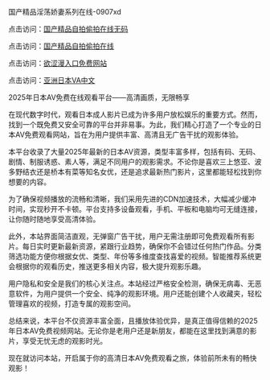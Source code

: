 国产精品淫荡娇妻系列在线-0907xd

点击访问：<a href="https://heiliaoll4qsx.pages.dev/">国产精品自拍偷拍在线无码</a>

点击访问：<a href="https://heiliaoga6s9v.pages.dev/">国产精品自拍偷拍在线</a>

点击访问：<a href="https://heiliaoxwd5i8.pages.dev/">欲涩漫入口免费网站</a>

点击访问：<a href="https://heiliaozj3tjd.pages.dev/">亚洲日本VA中文</a>

2025年日本AV免费在线观看平台——高清画质，无限畅享

在现代数字时代，观看日本成人影片已成为许多用户放松娱乐的重要方式。然而，找到一个既免费又安全可靠的平台并非易事。为此，我们精心打造了一个专业的日本AV免费观看网站，旨在为用户提供丰富、高清且无广告干扰的观影体验。

本平台收录了大量2025年最新的日本AV资源，类型丰富多样，包括有码、无码、剧情、制服诱惑、素人等，满足不同用户的观影需求。不论你是喜欢三上悠亚、波多野结衣还是桥本有菜等知名女优，还是追求最新热门影片，这里都能轻松找到你想要的内容。

为了确保视频播放的流畅和清晰，我们采用先进的CDN加速技术，大幅减少缓冲时间，实现秒开不卡顿。平台支持多设备观看，手机、平板和电脑均可无缝连接，让你随时随地享受高清体验。

此外，本站界面简洁直观，无弹窗广告干扰，用户无需注册即可免费观看所有影片。每日实时更新最新资源，紧跟行业趋势，确保你不会错过任何热门作品。分类筛选功能方便你根据女优、类型、年份等多维度查找喜爱的视频。智能推荐系统更会根据你的观看历史，推送更多相关内容，极大提升观影乐趣。

用户隐私和安全是我们的核心关注点。本站经过严格安全检测，确保无病毒、无恶意软件，为用户提供一个安全、纯净的观影环境。用户还能创建个人收藏夹，轻松管理喜欢的视频，打造专属的观影空间。

总结来说，本平台不仅资源丰富全面，且播放体验优异，是真正值得信赖的2025年日本AV免费视频网站。无论你是老用户还是新朋友，都能在这里找到满意的影片，享受无忧无虑的观影时光。

现在就访问本站，开启属于你的高清日本AV免费观看之旅，体验前所未有的畅快观影！

<span style="display:none;">[Canonical link]( https://github.com/xda854/96302 ）</span>
